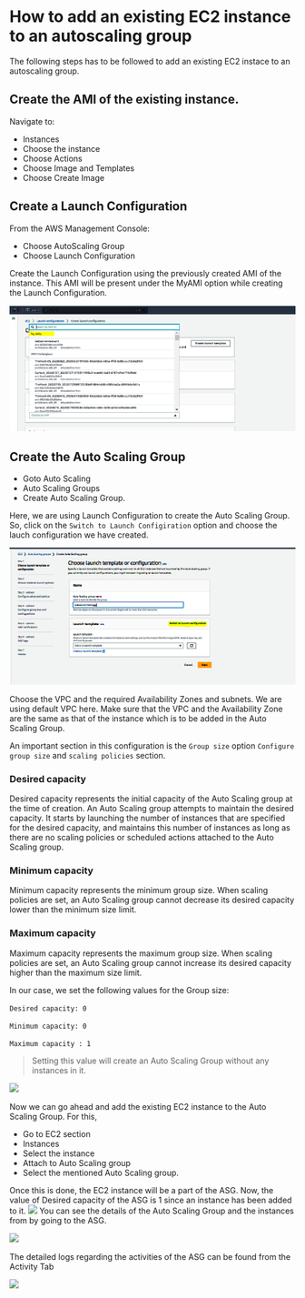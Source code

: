 # How to add an existing EC2 instance to an autoscaling group
The following steps has to be followed to add an existing EC2 instace to an autoscaling group.

## Create the AMI of the existing instance.
Navigate to:
* Instances
* Choose the instance
* Choose Actions
* Choose Image and Templates
* Choose Create Image
 
## Create a Launch Configuration
From the AWS Management Console:
* Choose AutoScaling Group
* Choose Launch Configuration

Create the Launch Configuration using the previously created AMI of the instance. This AMI will be present under the MyAMI option while creating the Launch Configuration.
 
 ![](./images/myAMI.png)

## Create the Auto Scaling Group
* Goto Auto Scaling
* Auto Scaling Groups
* Create Auto Scaling Group.

Here, we are using Launch Configuration to create the Auto Scaling Group. So, click on the ```Switch to Launch Configiration``` option and choose the lauch configuration we have created.

![](./images/launchConfig.png)
  
Choose the VPC and the required Availability Zones and subnets. We are using default VPC here. Make sure that the VPC and the Availability Zone are the same as that of the instance which is to be added in the Auto Scaling Group.

An important section in this configuration is the
```Group size``` option ```Configure group size``` and ```scaling policies``` section.

### Desired capacity
Desired capacity represents the initial capacity of the Auto Scaling group at the time of creation. An Auto Scaling group attempts to maintain the desired capacity. It starts by launching the number of instances that are specified for the desired capacity, and maintains this number of instances as long as there are no scaling policies or scheduled actions attached to the Auto Scaling group.
### Minimum capacity
Minimum capacity represents the minimum group size. When scaling policies are set, an Auto Scaling group cannot decrease its desired capacity lower than the minimum size limit.
### Maximum capacity
Maximum capacity represents the maximum group size. When scaling policies are set, an Auto Scaling group cannot increase its desired capacity higher than the maximum size limit.

In our case, we set the following values for the Group size:

```Desired capacity: 0```

```Minimum capacity: 0```

```Maximum capacity : 1```

>Setting this value will create an Auto Scaling Group without any instances in it.

![](./images/auto-scaling-group-0.png)

Now we can go ahead and add the existing EC2 instance to the Auto Scaling Group. For this,
* Go to EC2 section
* Instances
* Select the instance
* Attach to Auto Scaling group
* Select the mentioned Auto Scaling group.

Once this is done, the EC2 instance will be a part of the ASG. Now, the value of Desired capacity of the ASG is 1 since an instance has been added to it. 
 ![](./images/auto-scaling-group.png)
You can see the details of the Auto Scaling Group and the instances from by going to the ASG.

![](./images/asg.png)

The detailed logs regarding the activities of the ASG can be found from the Activity Tab

![](./images/activity_tab.png)




